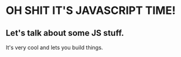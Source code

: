# OH SHIT IT'S JAVASCRIPT TIME!

## Let's talk about some JS stuff.

It's very cool and lets you build things.